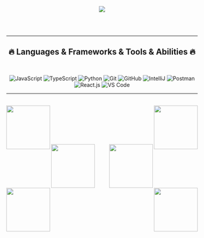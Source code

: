 <p align="center">
  <img alig src="https://github.com/SuperSupeng/SuperSupeng/blob/master/about.gif" />
</p>
<br>

<br>

<div align=center>
<hr>
<h2 align="center">🔥 Languages & Frameworks & Tools & Abilities 🔥</h2>
<br>

![JavaScript](https://img.shields.io/badge/-JavaScript-%23F7DF1C?style=flat-square&logo=javascript&logoColor=000000&labelColor=%23F7DF1C&color=%23FFCE5A)
![TypeScript](https://img.shields.io/badge/-TypeScript-007ACC?style=flat-square&logo=typescript&logoColor=white)
![Python](https://img.shields.io/badge/-Python-black?style=flat-square&logo=Python)
![Git](https://img.shields.io/badge/-Git-black?style=flat-square&logo=git)
![GitHub](https://img.shields.io/badge/-GitHub-181717?style=flat-square&logo=github)
![IntelliJ](https://img.shields.io/badge/-IntelliJ%20IDEA-black?style=flat-square&logo=jetbrains)
![Postman](https://img.shields.io/badge/Postman-black?style=flat-square&logo=postman)
![React.js](https://img.shields.io/badge/-React.js-%23282C34?style=flat-square&logo=react)
![VS Code](https://img.shields.io/badge/-VSCode-%23007ACC?style=flat-square&logo=visual-studio-code)
<hr>
</div>

<br>
<div width="70%" align="center">
  <a align="left" href="https://github.com/sWanker0n/HyperLend-Soft" title="HyperLend Soft"><img align="left" height="115" src="https://github-readme-stats.vercel.app/api/pin/?username=sWanker0n&repo=HyperLend-Soft&theme=react&border_color=61dafb&border_radius=10"></a><a align="right" href="https://github.com/sWanker0n/sdk" title="SDK"><img align="right" height="115" src="https://github-readme-stats.vercel.app/api/pin/?username=sWanker0n&repo=sdk&theme=react&border_color=61dafb&border_radius=10"></a>
</div>
<br/><br/><br/><br/><br/><br/>
<div width="70%" align="center">
  <a align="left" href="https://github.com/sWanker0n/Berachain-BGT-soft" title="Berachain BGT soft"><img align="left" height="115" src="https://github-readme-stats.vercel.app/api/pin/?username=sWanker0n&repo=Berachain-BGT-soft&theme=react&border_color=61dafb&border_radius=10"></a>
  <a align="right" href="https://github.com/sWanker0n/Elixir" title="Elixir Soft"><img align="right" height="115" src="https://github-readme-stats.vercel.app/api/pin/?username=sWanker0n&repo=Elixir&theme=react&border_color=61dafb&border_radius=10"></a>
</div>
<br/><br/><br/><br/><br/><br/>
<div width="70%" align="center">
  <a align="left" href="https://github.com/sWanker0n/Blast-Gold" title="Blast Gold Soft"><img align="left" height="115" src="https://github-readme-stats.vercel.app/api/pin/?username=sWanker0n&repo=Blast-Gold&theme=react&border_color=61dafb&border_radius=10"></a>
  <a align="right" href="https://github.com/sWanker0n/Unisat_Points_Check" title="Unisat Points Check"><img align="right" height="115" src="https://github-readme-stats.vercel.app/api/pin/?username=sWanker0n&repo=Unisat_Points_Check&theme=react&border_color=61dafb&border_radius=10"></a>
</div>
<br/><br/><br/><br/><br/><br/>


